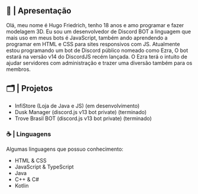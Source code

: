 <div>
<h2> 📜 | Apresentação </h2>
Olá, meu nome é Hugo Friedrich, tenho 18 anos e amo programar e fazer modelagem 3D. Eu sou um desenvolvedor de Discord BOT a linguagem que mais uso em meus bots é JavaScript, também ando aprendendo a programar em HTML e CSS para sites responsivos com JS.
Atualmente estou programando um bot de Discord público nomeado como Ezra, O bot estará na versão v14 do DiscordJS recém lançada. O Ezra terá o intuito de ajudar servidores com administração e trazer uma diversão também para os membros.
<h2> 🗂️ | Projetos </h2>
 <ul>
  <li>InfiStore (Loja de Java e JS) (em desenvolvimento)
  <li>Dusk Manager (discord.js v13 bot private) (terminado)
  <li>Trove Brasil BOT (discord.js v13 bot private) (terminado)
 </ul>
<h3> ☕ | Linguagens </h3>
<p>Algumas linguagens que possuo conhecimento:</p>
<ul>
  <li>HTML & CSS</li>
  <li>JavaScript & TypeScript</li>
  <li>Java</li>
  <li>C++ & C#</li>
  <li>Kotlin</li>
</ul>
</div>
